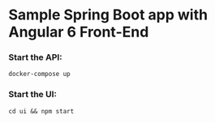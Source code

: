 # Sample Spring Boot app with Angular 6 Front-End

### Start the API:

```docker-compose up```

### Start the UI:

```cd ui && npm start```